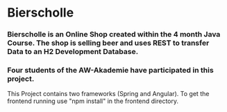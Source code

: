 # Bierscholle 

### Bierscholle is an Online Shop created within the 4 month Java Course. The shop is selling beer and uses REST to transfer Data to an H2 Development Database. 
### Four students of the AW-Akademie have participated in this project.

This Project contains two frameworks (Spring and Angular). To get the frontend running use "npm install" in the frontend directory. 

